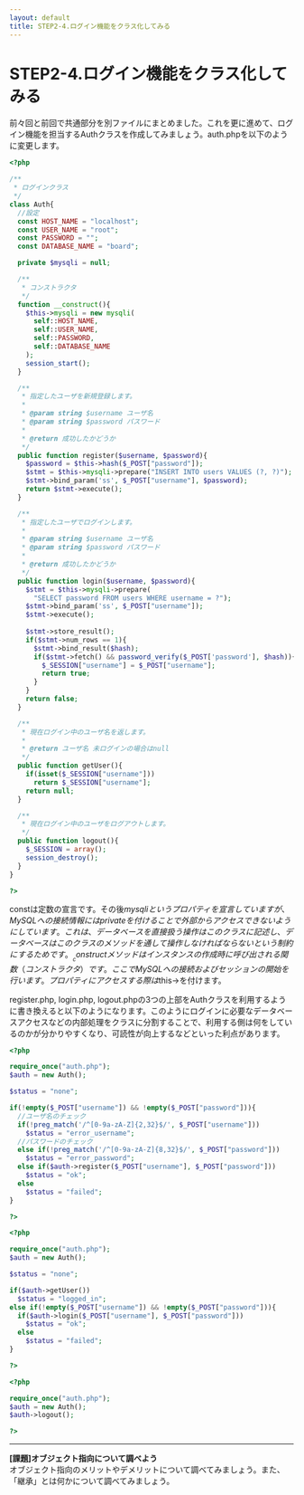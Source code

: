 ```yaml
---
layout: default
title: STEP2-4.ログイン機能をクラス化してみる
---
```

# STEP2-4.ログイン機能をクラス化してみる

前々回と前回で共通部分を別ファイルにまとめました。これを更に進めて、ログイン機能を担当するAuthクラスを作成してみましょう。auth.phpを以下のように変更します。

```php
<?php

/**
 * ログインクラス
 */
class Auth{
  //設定
  const HOST_NAME = "localhost";
  const USER_NAME = "root";
  const PASSWORD = "";
  const DATABASE_NAME = "board";

  private $mysqli = null;

  /**
   * コンストラクタ
   */
  function __construct(){
    $this->mysqli = new mysqli(
      self::HOST_NAME,
      self::USER_NAME,
      self::PASSWORD,
      self::DATABASE_NAME
    );
    session_start();
  }

  /**
   * 指定したユーザを新規登録します。
   *
   * @param string $username ユーザ名
   * @param string $password パスワード
   *
   * @return 成功したかどうか
   */
  public function register($username, $password){
    $password = $this->hash($_POST["password"]);
    $stmt = $this->mysqli->prepare("INSERT INTO users VALUES (?, ?)");
    $stmt->bind_param('ss', $_POST["username"], $password);
    return $stmt->execute();
  }

  /**
   * 指定したユーザでログインします。
   *
   * @param string $username ユーザ名
   * @param string $password パスワード
   *
   * @return 成功したかどうか
   */
  public function login($username, $password){
    $stmt = $this->mysqli->prepare(
      "SELECT password FROM users WHERE username = ?");
    $stmt->bind_param('ss', $_POST["username"]);
    $stmt->execute();
    
    $stmt->store_result();
    if($stmt->num_rows == 1){
      $stmt->bind_result($hash);
      if($stmt->fetch() && password_verify($_POST['password'], $hash)){
        $_SESSION["username"] = $_POST["username"];
        return true;
      }
    }
    return false;
  }

  /**
   * 現在ログイン中のユーザ名を返します。
   *
   * @return ユーザ名 未ログインの場合はnull
   */
  public function getUser(){
    if(isset($_SESSION["username"]))
      return $_SESSION["username"];
    return null;
  }

  /**
   * 現在ログイン中のユーザをログアウトします。
   */
  public function logout(){
    $_SESSION = array(); 
    session_destroy();
  }
}

?>
```

constは定数の宣言です。その後$mysqliというプロパティを宣言していますが、MySQLへの接続情報にはprivateを付けることで外部からアクセスできないようにしています。これは、データベースを直接扱う操作はこのクラスに記述し、データベースはこのクラスのメソッドを通して操作しなければならないという制約にするためです。__constructメソッドはインスタンスの作成時に呼び出される関数（コンストラクタ）です。ここでMySQLへの接続およびセッションの開始を行います。プロパティにアクセスする際は$this->を付けます。

register.php, login.php, logout.phpの3つの上部をAuthクラスを利用するように書き換えると以下のようになります。このようにログインに必要なデータベースアクセスなどの内部処理をクラスに分割することで、利用する側は何をしているのかが分かりやすくなり、可読性が向上するなどといった利点があります。

```php
<?php

require_once("auth.php");
$auth = new Auth();

$status = "none";

if(!empty($_POST["username"]) && !empty($_POST["password"])){
  //ユーザ名のチェック
  if(!preg_match('/^[0-9a-zA-Z]{2,32}$/', $_POST["username"]))
    $status = "error_username";
  //パスワードのチェック
  else if(!preg_match('/^[0-9a-zA-Z]{8,32}$/', $_POST["password"]))
    $status = "error_password";
  else if($auth->register($_POST["username"], $_POST["password"]))
    $status = "ok";
  else
    $status = "failed";
}

?>
```

```php
<?php

require_once("auth.php");
$auth = new Auth();

$status = "none";

if($auth->getUser())
  $status = "logged_in";
else if(!empty($_POST["username"]) && !empty($_POST["password"])){
  if($auth->login($_POST["username"], $_POST["password"]))
    $status = "ok";
  else
    $status = "failed";
}

?>
```

```php
<?php

require_once("auth.php");
$auth = new Auth();
$auth->logout();

?>
```

***

**[課題]オブジェクト指向について調べよう**  
オブジェクト指向のメリットやデメリットについて調べてみましょう。また、「継承」とは何かについて調べてみましょう。
